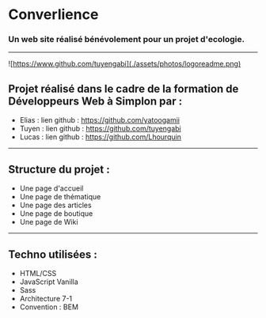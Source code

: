 # Converlience
### Un web site réalisé bénévolement pour un projet d'ecologie.
--------------------
![https://www.github.com/tuyengabi](./assets/photos/logoreadme.png)

## Projet réalisé dans le cadre de la formation de Développeurs Web à Simplon par :

 * Elias : lien github : https://github.com/yatoogamii
 * Tuyen : lien github : https://github.com/tuyengabi
 * Lucas : lien github : https://github.com/Lhourquin
 
 -------------------

## Structure du projet :

 * Une page d'accueil
 * Une page de thématique
 * Une page des articles
 * Une page de boutique
 * Une page de Wiki
 
 ---------------------

## Techno utilisées :

 * HTML/CSS
 * JavaScript Vanilla
 * Sass
 * Architecture 7-1
 * Convention : BEM


